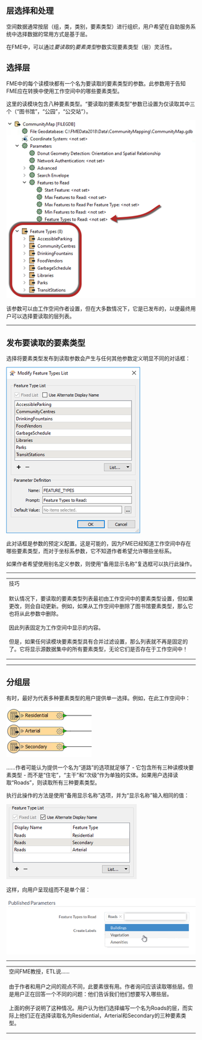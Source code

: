   <div id="readme" class="readme blob instapaper_body">
    <article class="markdown-body entry-content" itemprop="text"><h1><a id="user-content-layer-selection-and-handling" class="anchor" aria-hidden="true" href="./5.05.LayerSelectionAndHandling.md#layer-selection-and-handling"></a><font style="vertical-align: inherit;"><font style="vertical-align: inherit;">层选择和处理</font></font></h1>
<p><font style="vertical-align: inherit;"><font style="vertical-align: inherit;">空间数据通常按层（组，类，类别，要素类型）进行组织，用户希望在自助服务系统中选择数据的常用方式是基于层。</font></font></p>
<p><font style="vertical-align: inherit;"><font style="vertical-align: inherit;">在FME中，可以通过</font></font><em><font style="vertical-align: inherit;"><font style="vertical-align: inherit;">要读取</font></font></em><font style="vertical-align: inherit;"><font style="vertical-align: inherit;">的</font><em><font style="vertical-align: inherit;">要素类型</font></em><font style="vertical-align: inherit;">参数</font><font style="vertical-align: inherit;">实现要素类型（层）灵活性</font><font style="vertical-align: inherit;">。</font></font></p>
<h2><a id="user-content-selecting-layers" class="anchor" aria-hidden="true" href="./5.05.LayerSelectionAndHandling.md#selecting-layers"></a><font style="vertical-align: inherit;"><font style="vertical-align: inherit;">选择层</font></font></h2>
<p><font style="vertical-align: inherit;"><font style="vertical-align: inherit;">FME中的每个读模块都有一个名为要读取的要素类型的参数。</font><font style="vertical-align: inherit;">此参数用于告知FME应在转换中使用工作空间中的哪些要素类型。</font></font></p>
<p><font style="vertical-align: inherit;"><font style="vertical-align: inherit;">这里的读模块包含八种要素类型。</font><font style="vertical-align: inherit;">“要读取的要素类型”参数已设置为仅读取其中三个（“图书馆”，“公园”，“公交站”）。</font></font></p>
<p><a target="_blank" rel="noopener noreferrer" href="./Images/Img5.015.FeatureTypesToReadParameter.png"><img src="./Images/Img5.015.FeatureTypesToReadParameter.png" alt="" style="max-width:100%;"></a></p>
<p><font style="vertical-align: inherit;"><font style="vertical-align: inherit;">该参数可以由工作空间作者设置，但在大多数情况下，它是已发布的，以便最终用户可以选择要读取的层列表。</font></font></p>
<hr>
<h2><a id="user-content-publishing-feature-types-to-read" class="anchor" aria-hidden="true" href="./5.05.LayerSelectionAndHandling.md#publishing-feature-types-to-read"></a><font style="vertical-align: inherit;"><font style="vertical-align: inherit;">发布要读取的要素类型</font></font></h2>
<p><font style="vertical-align: inherit;"><font style="vertical-align: inherit;">选择将要素类型发布到读取参数会产生与任何其他参数定义明显不同的对话框：</font></font></p>
<p><a target="_blank" rel="noopener noreferrer" href="./Images/Img5.016.FeatureTypesToReadPublishing.png"><img src="./Images/Img5.016.FeatureTypesToReadPublishing.png" alt="" style="max-width:100%;"></a></p>
<p><font style="vertical-align: inherit;"><font style="vertical-align: inherit;">此对话框是参数的预定义配置。</font><font style="vertical-align: inherit;">这是可能的，因为FME已经知道工作空间中存在哪些要素类型，而对于坐标系参数，它不知道作者希望允许哪些坐标系。</font></font></p>
<p><font style="vertical-align: inherit;"><font style="vertical-align: inherit;">如果作者希望使用别名定义参数，则使用“备用显示名称”复选框可以执行此操作。</font></font></p>
<hr>
 
<table>
<tbody><tr>
<td>
<i></i><font style="vertical-align: inherit;"><font style="vertical-align: inherit;">
技巧
</font></font></td>
</tr>
<tr>
<td><font style="vertical-align: inherit;"><font style="vertical-align: inherit;">

默认情况下，要读取的要素类型列表最初由工作空间中的要素类型设置，但如果更改，则会自动更新。</font><font style="vertical-align: inherit;">例如，如果从工作空间中删除了图书馆要素类型，那么它也将从此参数中删除。
</font></font><br><br><font style="vertical-align: inherit;"><font style="vertical-align: inherit;">因此列表固定为工作空间中显示的内容。
</font></font><br><br><font style="vertical-align: inherit;"><font style="vertical-align: inherit;">但是，如果任何读模块要素类型具有合并过滤设置，那么列表就不再是固定的了。</font><font style="vertical-align: inherit;">它将显示源数据集中的所有要素类型，无论它们是否存在于工作空间中！

</font></font></td>
</tr>
</tbody></table>
<hr>
<h2><a id="user-content-grouped-layers" class="anchor" aria-hidden="true" href="./5.05.LayerSelectionAndHandling.md#grouped-layers"></a><font style="vertical-align: inherit;"><font style="vertical-align: inherit;">分组层</font></font></h2>
<p><font style="vertical-align: inherit;"><font style="vertical-align: inherit;">有时，最好为代表多种要素类型的用户提供单一选择。</font><font style="vertical-align: inherit;">例如，在此工作空间中：</font></font></p>
<p><a target="_blank" rel="noopener noreferrer" href="./Images/Img5.017.FeatureTypeGroup.png"><img src="./Images/Img5.017.FeatureTypeGroup.png" alt="" style="max-width:100%;"></a></p>
<p><font style="vertical-align: inherit;"><font style="vertical-align: inherit;">......作者可能认为提供一个名为“道路”的选项就足够了 - 它包含所有三种读模块要素类型 - 而不是“住宅”，“主干”和“次级”作为单独的实体。</font><font style="vertical-align: inherit;">如果用户选择读取“Roads”，则读取所有三种要素类型。</font></font></p>
<p><font style="vertical-align: inherit;"><font style="vertical-align: inherit;">执行此操作的方法是使用“备用显示名称”选项，并为“显示名称”输入相同的值：</font></font></p>
<p><a target="_blank" rel="noopener noreferrer" href="./Images/Img5.018.FeatureTypesToReadGroups.png"><img src="./Images/Img5.018.FeatureTypesToReadGroups.png" alt="" style="max-width:100%;"></a></p>
<p><font style="vertical-align: inherit;"><font style="vertical-align: inherit;">这样，向用户呈现组而不是单个层：</font></font></p>
<p><a target="_blank" rel="noopener noreferrer" href="./Images/Img5.019.FeatureTypesToReadWeb.png"><img src="./Images/Img5.019.FeatureTypesToReadWeb.png" alt="" style="max-width:100%;"></a></p>
<hr>

<table>
<tbody><tr>
<td>
<i></i><font style="vertical-align: inherit;"><font style="vertical-align: inherit;">
空间FME教授，ETL说......
</font></font></td>
</tr>
<tr>
<td><font style="vertical-align: inherit;"><font style="vertical-align: inherit;">

由于作者和用户之间的观点不同，此要素很有用。</font><font style="vertical-align: inherit;">作者询问应该读取哪些层。</font><font style="vertical-align: inherit;">但是用户正在回答一个不同的问题：他们告诉我们他们想要写入哪些层。
</font></font><br><br><font style="vertical-align: inherit;"><font style="vertical-align: inherit;">上面的例子说明了这种情况。</font><font style="vertical-align: inherit;">用户认为他们选择编写一个名为Roads的层，而实际上他们正在选择读取名为Residential，Arterial和Secondary的三种要素类型。

</font></font></td>
</tr>
</tbody></table>
</article>
  </div>
